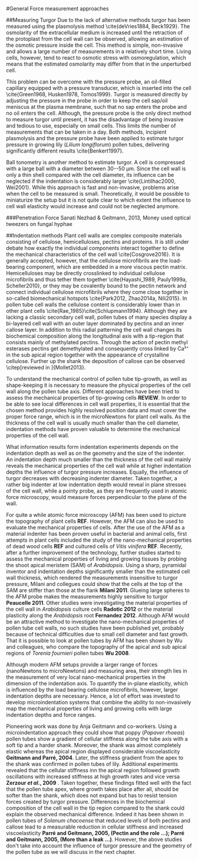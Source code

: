 #General Force measurement approaches

##Measuring Turgor
Due to the lack of alternative methods turgor has been measured using the plasmolysis method \cite{deVries1884, Beck1929}. The osmolarity of the extracellular medium is increased until the retraction of the protoplast from the cell wall can be observed, allowing an estimation of the osmotic pressure inside the cell. This method is simple, non-invasive and allows a large number of measurements in a relatively short time. Living cells, however, tend to react to osmotic stress with osmoregulation, which means that the estimated osmolarity may differ from that in the unperturbed cell.

This problem can be overcome with the pressure probe, an oil-filled capillary equipped with a pressure transducer, which is inserted into the cell \cite{Green1968, Husken1978, Tomos1999}. Turgor is measured directly by adjusting the pressure in the probe in order to keep the cell sap/oil meniscus at the plasma membrane, such that no sap enters the probe and no oil enters the cell. Although, the pressure probe  is the only direct method to measure turgor until present, it has the disadvantage of being invasive and tedious to use, especially on small cells. This limits the number of measurements that can be taken in a day. Both methods, incipient plasmolysis and the pressure probe have been applied to estimate turgor pressure in growing lily (*Lilium longiflorum*) pollen tubes, delivering significantly different results \cite{Benkert1997}.

Ball tonometry is another method to estimate turgor. A cell is compressed with a large ball with a diameter between 30--50 µm. Since the cell wall is only a thin shell compared with the cell diameter, its influence can be neglected if the indentation is considerably larger \cite{Lintilhac2000, Wei2001}. While this approach is fast and non-invasive, problems arise when the cell to be measured is small. Theoretically, it would be possible to miniaturize the setup but it is not quite clear to which extent the influence to cell wall elasticity would increase and could not be neglected anymore.

###Penetration Force
Sanati Nezhad & Geitmann, 2013, Money used optical tweezers on fungal hyphae

##Indentation methods
Plant cell walls are complex composite materials consisting of cellulose, hemicelluloses, pectins and proteins. It is still under debate how exactly the individual components interact together to define the mechanical characteristics of the cell wall \cite{Cosgrove2016}. It is generally accepted, however, that the cellulose microfibrils are the load-bearing component, which are embedded in a more viscous pectin matrix. Hemicelluloses may be directly crosslinked to individual cellulose microfibrils and thus tether them together \cite{Hayashi_1989, Pauly1999a, Scheller2010}, or they may be covalently bound to the pectin network and connect individual cellulose microfibrils where they come close together in so-called biomechanical hotspots \cite{Park2012, Zhao2014a, Nili2015}. In pollen tube cell walls the cellulose content is considerably lower than in other plant cells \cite{Rae_1985}\cite{Schlupmann1994}. Although they are lacking a classic secondary cell wall, pollen tubes of many species display a bi-layered cell wall with an outer layer dominated by pectins and an inner callose layer. In addition to this radial patterning the cell wall changes its biochemical composition along the longitudinal axis with a tip-region that consists mainly of methylated pectins. Through the action of pectin methyl esterases pectins get demethylated and consequently cross linked by Ca²⁺  in the sub apical region together with the appearance of crystalline cellulose. Further up the shank the deposition of callose can be observed \citep[reviewed in ]{Mollet2013}.

To understand the mechanical control of pollen tube tip-growth, as well as shape-keeping it is necessary to measure the physical properties of the cell wall along the pollen tube axis. Different approaches have been tried to assess the mechanical properties of tip-growing cells **REVIEW**. In order to be able to see local differences in cell wall properties, it is essential that the chosen method provides highly resolved position data and must cover the proper force range, which is in the microNewtons for plant cell walls. As the thickness of the cell wall is usually much smaller than the cell diameter, indentation methods have proven valuable to determine the mechanical properties of the cell wall.

What information results form indentation experiments depends on the  indentation depth as well as on the geometry and the size of the indenter. An indentation depth much smaller than the thickness of the cell wall mainly reveals the mechanical properties of the cell wall while at higher indentation depths the influence of turgor pressure increases. Equally, the influence of turgor decreases with decreasing indenter diameter. Taken together, a rather big indenter at low indentation depth would reveal in plane stresses of the cell wall, while a pointy probe, as they are frequently used in atomic force microscopy, would measure forces perpendicular to the plane of the wall.

For quite a while atomic force microscopy (AFM) has been used to picture the topography of plant cells **REF**. However, the AFM can also be used to evaluate the mechanical properties of cells. After the use of the AFM as a material indenter has been proven useful in bacterial and animal cells, first attempts in plant cells included the study of the nano-mechanical properties of dead wood cells **REF** and cultured cells of *Vitis vinifera* **REF**. Recently, after a further improvement of the technology, further studies started to assess the mechanical properties of living and growing tissues by probing the shoot apical meristem (SAM) of *Arabidopsis*. Using a sharp, pyramidal inventor and indentation depths significantly smaller than the estimated cell wall thickness, which rendered the measurements insensitive to turgor pressure, Milani and collegues could show that the cells at the top of the SAM are stiffer than those at the flank **Milani 2011**. Glueing large spheres to the AFM probe makes the measurements highly sensitive to turgor **Peaucelle 2011**. Other studies were investigating the material properties of the cell wall in *Arabidopsis* culture cells **Radotic 2012** or the material plasticity along the *Arabidopsis* root **Fernandez 2012**. Although AFM would be an attractive method to investigate the nano-mechanical properties of pollen tube cell walls, no such studies have been published yet, probably because of technical difficulties due to small cell diameter and fast growth. That it is possible to look at pollen tubes by AFM has been shown by Wu and colleagues, who compare the topography of the apical and sub apical regions of *Torenia fournieri* pollen tubes **Wu 2008**.

Although modern AFM setups provide a larger range of forces (nanoNewtons to microNewtons) and measuring area, their strength lies in the measurement of very local nano-mechanical properties in the dimension of the indentation axis. To quantify the in-plane elasticity, which is influenced by the load bearing cellulose microfibrils, however, larger indentation depths are necessary. Hence, a lot of effort was invested to develop microindentation systems that combine the ability to non-invasively map the mechanical properties of living and growing cells with large indentation depths and force ranges. 

Pioneering work was done by Anja Geitmann and co-workers. Using a microindentation approach they could show that poppy (*Papaver rhoeas*) pollen tubes show a gradient of cellular stiffness along the tube axis with a soft tip and a harder shank. Moreover, the shank was almost completely elastic whereas the apical region displayed considerable viscoelasticity **Geitmann and Parré, 2004**. Later, the stiffness gradient from the apex to the shank was confirmed in pollen tubes of lily. Additional experiments revealed that the cellular stiffness inn the apical region followed growth oscillations with increased stiffness at high growth rates and vice versa **Zerzour *et al.*, 2009** . Taken together, these findings fitted well with the fact that the pollen tube apex, where growth takes place after all, should be softer than the shank, which does not expand but has to resist tension forces created by turgor pressure. Differences in the biochemical composition of the cell wall in the tip region compared to the shank could explain the observed mechanical difference. Indeed it has been shown in pollen tubes of *Solanum chacoense* that reduced levels of both pectins and callose lead to a measurable reduction in cellular stiffness and increased viscoelasticity **Parré and Geitmann, 2005, (Pectin and the role ...); Parré and Geitmann, 2005, (More than a leak ...)**. However, the above studies don't take into account the influence of turgor pressure and the geometry of the pollen tube as we will discuss in the next chapter.
